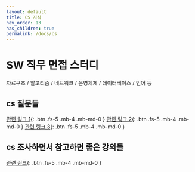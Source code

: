 ```yaml
---
layout: default
title: CS 지식
nav_order: 13
has_children: true
permalink: /docs/cs
---
```



# SW 직무 면접 스터디

자료구조 / 알고리즘 / 네트워크 / 운영체제 / 데이터베이스 / 언어 등  

## cs 질문들

[관련 링크 1](https://github.com/jobhope/TechnicalNote){: .btn .fs-5 .mb-4 .mb-md-0 }
[관련 링크 2](https://github.com/JaeYeopHan/Interview_Question_for_Beginner){: .btn .fs-5 .mb-4 .mb-md-0 }
[관련 링크 3](https://sisparang.tistory.com/27?category=317631){: .btn .fs-5 .mb-4 .mb-md-0 }

## cs 조사하면서 참고하면 좋은 강의들
[관련 링크](https://chobokkiri.tistory.com/m/75){: .btn .fs-5 .mb-4 .mb-md-0 }

